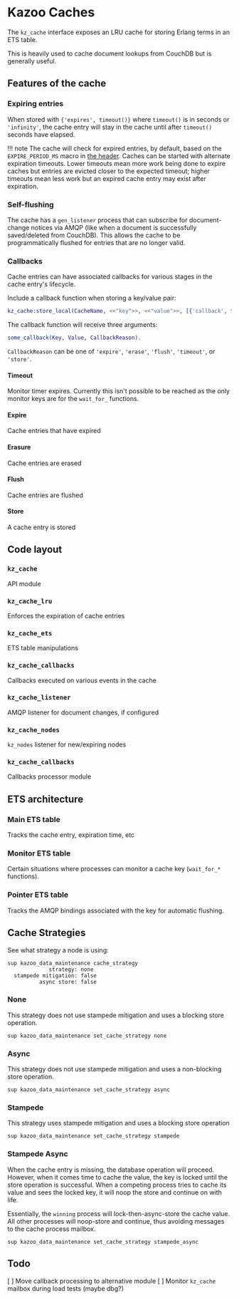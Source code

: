 # Kazoo Caches

The `kz_cache` interface exposes an LRU cache for storing Erlang terms in an ETS table.

This is heavily used to cache document lookups from CouchDB but is generally useful.

## Features of the cache

### Expiring entries

When stored with `{'expires', timeout()}` where `timeout()` is in seconds or `'infinity'`, the cache entry will stay in the cache until after `timeout()` seconds have elapsed.

!!! note
    The cache will check for expired entries, by default, based on the `EXPIRE_PERIOD_MS` macro in [the header](../src/kz_caches.hrl). Caches can be started with alternate expiration timeouts. Lower timeouts mean more work being done to expire caches but entries are evicted closer to the expected timeout; higher timeouts mean less work but an expired cache entry may exist after expiration.

### Self-flushing

The cache has a `gen_listener` process that can subscribe for document-change notices via AMQP (like when a document is successfully saved/deleted from CouchDB). This allows the cache to be programmatically flushed for entries that are no longer valid.

### Callbacks

Cache entries can have associated callbacks for various stages in the cache entry's lifecycle.

Include a callback function when storing a key/value pair:

```erlang
kz_cache:store_local(CacheName, <<"key">>, <<"value">>, [{'callback', fun some_callback/3}]).
```

The callback function will receive three arguments:

```erlang
some_callback(Key, Value, CallbackReason).
```

`CallbackReason` can be one of `'expire'`, `'erase'`, `'flush'`, `'timeout'`, or `'store'`.

#### Timeout

Monitor timer expires. Currently this isn't possible to be reached as the only monitor keys are for the `wait_for_` functions.

#### Expire

Cache entries that have expired

#### Erasure

Cache entries are erased

#### Flush

Cache entries are flushed

#### Store

A cache entry is stored

## Code layout

### `kz_cache`

API module

### `kz_cache_lru`

Enforces the expiration of cache entries

### `kz_cache_ets`

ETS table manipulations

### `kz_cache_callbacks`

Callbacks executed on various events in the cache

### `kz_cache_listener`

AMQP listener for document changes, if configured

### `kz_cache_nodes`

`kz_nodes` listener for new/expiring nodes

### `kz_cache_callbacks`

Callbacks processor module

## ETS architecture

### Main ETS table

Tracks the cache entry, expiration time, etc

### Monitor ETS table

Certain situations where processes can monitor a cache key (`wait_for_*` functions).

### Pointer ETS table

Tracks the AMQP bindings associated with the key for automatic flushing.

## Cache Strategies

See what strategy a node is using:

```shell
sup kazoo_data_maintenance cache_strategy
             strategy: none
  stampede mitigation: false
          async store: false
```

### None

This strategy does not use stampede mitigation and uses a blocking store operation.

```shell
sup kazoo_data_maintenance set_cache_strategy none
```

### Async

This strategy does not use stampede mitigation and uses a non-blocking store operation.

```shell
sup kazoo_data_maintenance set_cache_strategy async
```

### Stampede

This strategy uses stampede mitigation and uses a blocking store operation

```shell
sup kazoo_data_maintenance set_cache_strategy stampede
```

### Stampede Async

When the cache entry is missing, the database operation will proceed. However, when it comes time to cache the value, the key is locked until the store operation is successful. When a competing process tries to cache its value and sees the locked key, it will noop the store and continue on with life.

Essentially, the `winning` process will lock-then-async-store the cache value. All other processes will noop-store and continue, thus avoiding messages to the cache process mailbox.

```shell
sup kazoo_data_maintenance set_cache_strategy stampede_async
```

## Todo

[ ] Move callback processing to alternative module
[ ] Monitor `kz_cache` mailbox during load tests (maybe dbg?)
